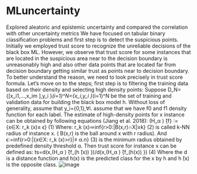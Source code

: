 # MLuncertainty
Explored aleatoric and epistemic uncertainty and compared the correlation with other uncertainty metrics 
We have focused on tabular binary classification problems and first step is to detect the suspicious points. Initially we employed trust score to recognize the unreliable decisions of the black box ML. However, we observe that trust score for some instances that are located in the suspicious area near to the decision boundary is unreasonably high and also other data points that are located far from decision boundary getting similar trust as points near to decision boundary. To better understand the reason, we need to look precisely in trust score formula. Let’s move on to the steps; first step is to filtering the training data based on their density and selecting high density points:
Suppose D_N={[x_i1,…,x_im ],y_i }_(i=1)^N={x_i,y_i }_(i=1)^N be the set of training and validation data for building the black box model h. Without loss of generality, assume that y_i={0,1},∀i.
assume that we have f0 and f1 density function for each label. 
The estimate of high-density points for x instance can be obtained by following equations (Jiang et al. 2018):
(H_α ) ̂{f} ∶= {x∈X: r_k (x)≤ ϵ}  (1)
Where:
r_k (x)≔inf⁡{r>0∶|B(x,r)∩X|≥k}  (2)
is called k-NN radius of instance x. ( B(x,r)  is the ball around x with r radius). And
 ϵ∶=inf⁡{r>0:|{x∈X: r_k (x)>r}|≤ α.n}  (3)
is the minimum radius obtained by predefined density threshold α.
Then trust score for instance x can be defined as: 
ts=d(x,(H_α ) ̂{f_(h ̂(x)) })/d(x,(H_α ) ̂{f_(h(x)) })  (4)
Where the  d is a distance function and h(x) is the predicted class for the x by h and h ̂(x) is the opposite class.
![image](https://github.com/AMIRASRZAD/MLuncertainty/assets/30290184/5798e295-e231-4772-80a8-f24aab37a96f)
